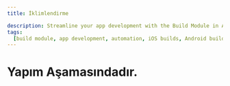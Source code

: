 ```yaml
---
title: İklimlendirme 

description: Streamline your app development with the Build Module in Appcircle, offering automated builds for iOS and Android platforms.
tags:
  [build module, app development, automation, iOS builds, Android builds, CI/CD]
---
```

# Yapım Aşamasındadır.